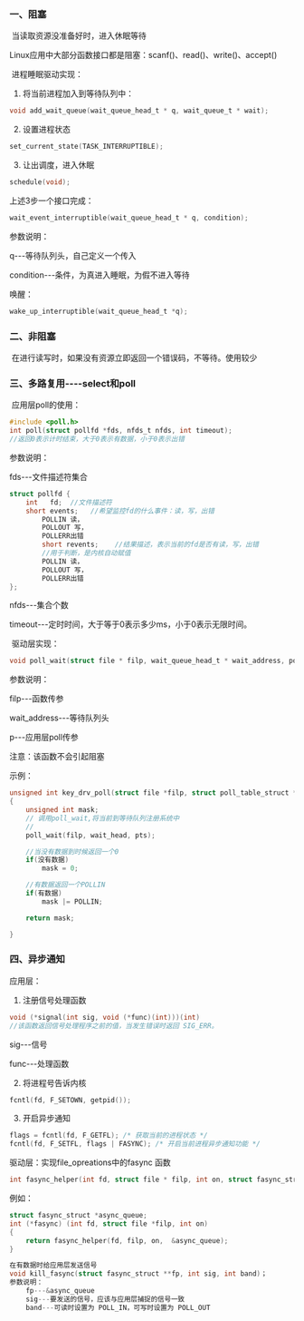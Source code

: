 ### 一、阻塞

​	当读取资源没准备好时，进入休眠等待

​	Linux应用中大部分函数接口都是阻塞：scanf()、read()、write()、accept()

​	进程睡眠驱动实现：

1. 将当前进程加入到等待队列中：

```c
void add_wait_queue(wait_queue_head_t * q, wait_queue_t * wait);
```

2. 设置进程状态

```c
set_current_state(TASK_INTERRUPTIBLE);
```

3. 让出调度，进入休眠

```c
schedule(void);
```



上述3步一个接口完成：

```c
wait_event_interruptible(wait_queue_head_t * q, condition);
```

参数说明：

q---等待队列头，自己定义一个传入

condition---条件，为真进入睡眠，为假不进入等待



唤醒：

```c
wake_up_interruptible(wait_queue_head_t *q);
```



### 二、非阻塞

​	在进行读写时，如果没有资源立即返回一个错误码，不等待。使用较少





### 三、多路复用----select和poll

​	应用层poll的使用：

```c
#include <poll.h>
int poll(struct pollfd *fds, nfds_t nfds, int timeout);
//返回0表示计时结束，大于0表示有数据，小于0表示出错
```

参数说明：

fds---文件描述符集合

```c
struct pollfd {
    int   fd;  //文件描述符
    short events;   //希望监控fd的什么事件：读，写，出错
        POLLIN 读，
        POLLOUT 写，
        POLLERR出错
        short revents;    //结果描述，表示当前的fd是否有读，写，出错
    	//用于判断，是内核自动赋值
        POLLIN 读，
        POLLOUT 写，
        POLLERR出错
};
```

nfds---集合个数

timeout---定时时间，大于等于0表示多少ms，小于0表示无限时间。



​	驱动层实现：

```c
void poll_wait(struct file * filp, wait_queue_head_t * wait_address, poll_table *p);
```

参数说明：

filp---函数传参

wait_address---等待队列头

p---应用层poll传参

注意：该函数不会引起阻塞



示例：

```c
unsigned int key_drv_poll(struct file *filp, struct poll_table_struct *pts)
{
    unsigned int mask;
    // 调用poll_wait,将当前到等待队列注册系统中
    //
    poll_wait(filp, wait_head, pts);

    //当没有数据到时候返回一个0
    if(没有数据)
        mask = 0;

    //有数据返回一个POLLIN
    if(有数据)
        mask |= POLLIN;

    return mask;

}
```



### 四、异步通知

应用层：

1. 注册信号处理函数

```c
void (*signal(int sig, void (*func)(int)))(int)
//该函数返回信号处理程序之前的值，当发生错误时返回 SIG_ERR。
```

sig---信号

func---处理函数

2. 将进程号告诉内核

```c
fcntl(fd, F_SETOWN, getpid());
```

3. 开启异步通知

```c
flags = fcntl(fd, F_GETFL); /* 获取当前的进程状态 */
fcntl(fd, F_SETFL, flags | FASYNC); /* 开启当前进程异步通知功能 */
```



驱动层：实现file_opreations中的fasync 函数

```C
int fasync_helper(int fd, struct file * filp, int on, struct fasync_struct **fapp)
```



例如：

```c
struct fasync_struct *async_queue;
int (*fasync) (int fd, struct file *filp, int on)
{
    return fasync_helper(fd, filp, on,  &async_queue);
}

在有数据时给应用层发送信号
void kill_fasync(struct fasync_struct **fp, int sig, int band)；
参数说明：
    fp---&async_queue
    sig---要发送的信号，应该与应用层捕捉的信号一致
    band---可读时设置为 POLL_IN，可写时设置为 POLL_OUT
```

